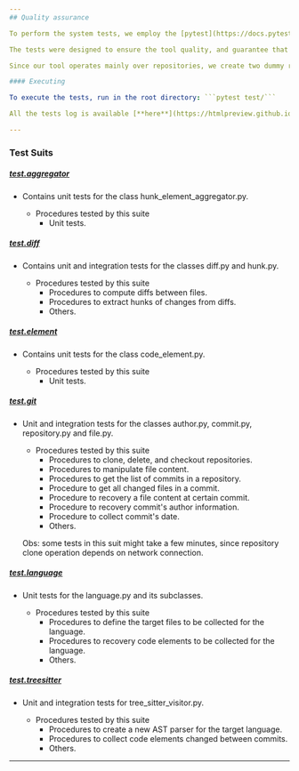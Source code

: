 ```yaml
---
## Quality assurance 

To perform the system tests, we employ the [pytest](https://docs.pytest.org/en/7.1.x/) library. 

The tests were designed to ensure the tool quality, and guarantee that it meets the requirements and scope.

Since our tool operates mainly over repositories, we create two dummy repositories ([Java](https://github.com/correiajoao/Java/) and [Python](https://github.com/correiajoao/Python/)) for tests.

#### Executing

To execute the tests, run in the root directory: ```pytest test/```

All the tests log is available [**here**](https://htmlpreview.github.io/?https://github.com/correiajoao/jmt/blob/main/docs/test_log.html).

--- 
```

### Test Suits

##### [test.aggregator](https://github.com/correiajoao/jmt/tree/main/test/aggregator)
- Contains unit tests for the class hunk_element_aggregator.py.

  - Procedures tested by this suite
    - Unit tests.

##### [test.diff](https://github.com/correiajoao/jmt/tree/main/test/diff)
- Contains unit and integration tests for the classes diff.py and hunk.py.

  - Procedures tested by this suite
    - Procedures to compute diffs between files.
    - Procedures to extract hunks of changes from diffs.
    - Others.
    
##### [test.element](https://github.com/correiajoao/jmt/tree/main/test/element)
- Contains unit tests for the class code_element.py.

  - Procedures tested by this suite
    - Unit tests.

##### [test.git](https://github.com/correiajoao/jmt/tree/main/test/git)
- Unit and integration tests for the classes author.py, commit.py, repository.py and file.py.

  - Procedures tested by this suite
    - Procedures to clone, delete, and checkout repositories. 
    - Procedures to manipulate file content.
    - Procedures to get the list of commits in a repository.
    - Procedure to get all changed files in a commit.
    - Procedure to recovery a file content at certain commit.
    - Procedure to recovery commit's author information.
    - Procedure to collect commit's date.
    - Others.
  
  Obs: some tests in this suit might take a few minutes, since repository clone operation depends on network connection.

##### [test.language](https://github.com/correiajoao/jmt/tree/main/test/language)
- Unit tests for the language.py and its subclasses.
  
  - Procedures tested by this suite
    - Procedures to define the target files to be collected for the language.
    - Procedures to recovery code elements to be collected for the language.
    - Others.
    
##### [test.treesitter](https://github.com/correiajoao/jmt/tree/main/test/treesitter)
- Unit and integration tests for tree_sitter_visitor.py. 

  - Procedures tested by this suite
    - Procedures to create a new AST parser for the target language.
    - Procedures to collect code elements changed between commits.
    - Others.
  
---
